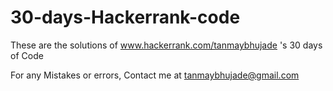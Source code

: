 # 30-days-Hackerrank-code
These are the solutions of www.hackerrank.com/tanmaybhujade 's 30 days of Code

For any Mistakes or errors, Contact me at tanmaybhujade@gmail.com
